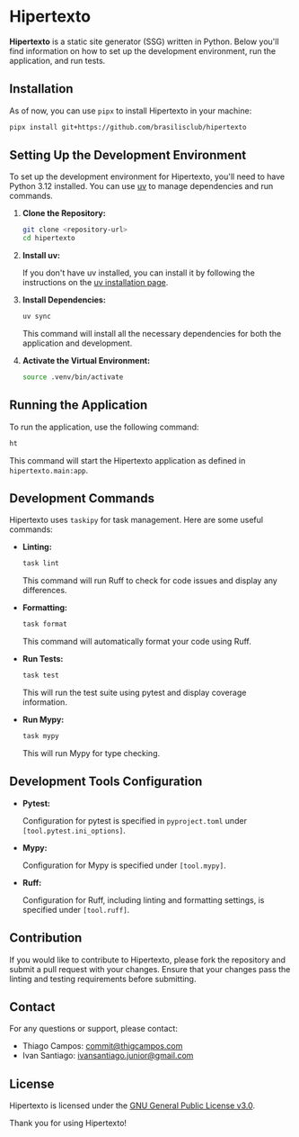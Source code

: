 # Hipertexto

**Hipertexto** is a static site generator (SSG) written in Python. Below you'll find information on how to set up the development environment, run the application, and run tests. 

## Installation

As of now, you can use `pipx` to install Hipertexto in your machine:

```sh
pipx install git+https://github.com/brasilisclub/hipertexto
 ```

## Setting Up the Development Environment

To set up the development environment for Hipertexto, you'll need to have Python 3.12 installed. You can use [uv](https://docs.astral.sh/uv/) to manage dependencies and run commands.

1. **Clone the Repository:**

   ```sh
   git clone <repository-url>
   cd hipertexto
   ```

2. **Install uv:**

   If you don't have uv installed, you can install it by following the instructions on the [uv installation page](https://docs.astral.sh/uv/#installation).

3. **Install Dependencies:**

   ```sh
   uv sync
   ```

   This command will install all the necessary dependencies for both the application and development.

4. **Activate the Virtual Environment:**

   ```sh
   source .venv/bin/activate
   ```

## Running the Application

To run the application, use the following command:

```sh
ht
```

This command will start the Hipertexto application as defined in `hipertexto.main:app`.

## Development Commands

Hipertexto uses `taskipy` for task management. Here are some useful commands:

- **Linting:**

  ```sh
  task lint
  ```

  This command will run Ruff to check for code issues and display any differences.

- **Formatting:**

  ```sh
  task format
  ```

  This command will automatically format your code using Ruff.

- **Run Tests:**

  ```sh
  task test
  ```

  This will run the test suite using pytest and display coverage information.

- **Run Mypy:**

  ```sh
  task mypy
  ```

  This will run Mypy for type checking.

## Development Tools Configuration

- **Pytest:**

  Configuration for pytest is specified in `pyproject.toml` under `[tool.pytest.ini_options]`.

- **Mypy:**

  Configuration for Mypy is specified under `[tool.mypy]`.

- **Ruff:**

  Configuration for Ruff, including linting and formatting settings, is specified under `[tool.ruff]`.

## Contribution

If you would like to contribute to Hipertexto, please fork the repository and submit a pull request with your changes. Ensure that your changes pass the linting and testing requirements before submitting.

## Contact

For any questions or support, please contact:

- Thiago Campos: [commit@thigcampos.com](mailto:commit@thigcampos.com)
- Ivan Santiago: [ivansantiago.junior@gmail.com](mailto:ivansantiago.junior@gmail.com)

## License

Hipertexto is licensed under the [GNU General Public License v3.0](LICENSE).

Thank you for using Hipertexto!
